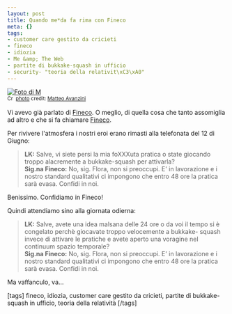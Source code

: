 ```yaml
--- 
layout: post
title: Quando me*da fa rima con Fineco
meta: {}
tags: 
- customer care gestito da cricieti
- fineco
- idiozia
- Me &amp; The Web
- partite di bukkake-squash in ufficio
- security- "teoria della relativit\xC3\xA0"
---
```

<a href="http://www.flickr.com/photos/86212696@N00/469743172/" title="Foto di M" target="_blank"><img src="http://farm1.static.flickr.com/176/469743172_bcd2c398ae.jpg" alt="Foto di M" border="0" /></a>  
<small><a href="http://creativecommons.org/licenses/by-nc-nd/2.0/" title="Attribution-NonCommercial-NoDerivs License" target="_blank"><img src="http://www.lastknight.com/wp-content/plugins/photo-dropper/images/cc.png" alt="Creative Commons License" border="0" width="16" height="16" align="absmiddle" /></a> <a href="http://www.photodropper.com/photos/" target="_blank">photo</a> credit: <a href="http://www.flickr.com/photos/86212696@N00/469743172/" title="Matteo Avanzini" target="_blank">Matteo Avanzini</a></small>  
  
Vi avevo già parlato di [Fineco](http://www.lastknight.com/2008/06/12/conto-fineco-lento-e-delusione/). O meglio, di quella cosa che tanto assomiglia ad altro e che si fa chiamare [Fineco](http://www.lastknight.com/2008/06/12/conto-fineco-lento-e-delusione/).  
  
Per rivivere l'atmosfera i nostri eroi erano rimasti alla telefonata del 12 di Giugno:  
  
> **LK:** Salve, vi siete persi la mia foXXXuta pratica o state giocando troppo alacremente a bukkake-squash per attivarla?  
> **Sig.na Fineco:** No, sig. Flora, non si preoccupi. E' in lavorazione e i nostro standard qualitativi ci impongono che entro 48 ore la pratica sarà evasa. Confidi in noi.  
  
Benissimo. Confidiamo in Fineco!  
  
Quindi attendiamo sino alla giornata odierna:  
  
> **LK:** Salve, avete una idea malsana delle 24 ore o da voi il tempo si è congelato perchè giocavate troppo velocemente a bukkake- squash invece di attivare le pratiche e avete aperto una voragine nel continuum spazio temporale?  
> **Sig.na Fineco:** No, sig. Flora, non si preoccupi. E' in lavorazione e i nostro standard qualitativi ci impongono che entro 48 ore la pratica sarà evasa. Confidi in noi.    
  
Ma vaffanculo, va...  
  
[tags] fineco, idiozia, customer care gestito da cricieti, partite di bukkake-squash in ufficio, teoria della relatività [/tags] 
